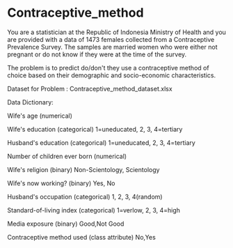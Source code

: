 # Contraceptive_method
You are a statistician at the Republic of Indonesia Ministry of Health and you are provided with a data of 1473 females collected from a Contraceptive Prevalence Survey. The samples are married women who were either not pregnant or do not know if they were at the time of the survey.

The problem is to predict do/don't they use a contraceptive method of choice based on their demographic and socio-economic characteristics.

Dataset for Problem : Contraceptive_method_dataset.xlsx

Data Dictionary:

Wife's age (numerical)

Wife's education (categorical) 1=uneducated, 2, 3, 4=tertiary

Husband's education (categorical) 1=uneducated, 2, 3, 4=tertiary

Number of children ever born (numerical)

Wife's religion (binary) Non-Scientology, Scientology

Wife's now working? (binary) Yes, No

Husband's occupation (categorical) 1, 2, 3, 4(random)

Standard-of-living index (categorical) 1=verlow, 2, 3, 4=high

Media exposure (binary) Good,Not Good

Contraceptive method used (class attribute) No,Yes
